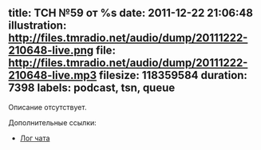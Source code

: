 title: ТСН №59 от %s
date: 2011-12-22 21:06:48
illustration: http://files.tmradio.net/audio/dump/20111222-210648-live.png
file: http://files.tmradio.net/audio/dump/20111222-210648-live.mp3
filesize: 118359584
duration: 7398
labels: podcast, tsn, queue
---
Описание отсутствует.

Дополнительные ссылки:

- [Лог чата](http://files.tmradio.net/audio/dump/20111222-210648-live.log)
